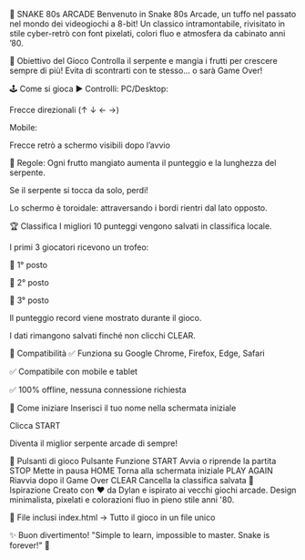 🐍 SNAKE 80s ARCADE
Benvenuto in Snake 80s Arcade, un tuffo nel passato nel mondo dei videogiochi a 8-bit!
Un classico intramontabile, rivisitato in stile cyber-retrò con font pixelati, colori fluo e atmosfera da cabinato anni ’80.

🎯 Obiettivo del Gioco
Controlla il serpente e mangia i frutti per crescere sempre di più!
Evita di scontrarti con te stesso… o sarà Game Over!

🕹️ Come si gioca
▶️ Controlli:
PC/Desktop:

Frecce direzionali (↑ ↓ ← →)

Mobile:

Frecce retrò a schermo visibili dopo l’avvio

🧠 Regole:
Ogni frutto mangiato aumenta il punteggio e la lunghezza del serpente.

Se il serpente si tocca da solo, perdi!

Lo schermo è toroidale: attraversando i bordi rientri dal lato opposto.

🏆 Classifica
I migliori 10 punteggi vengono salvati in classifica locale.

I primi 3 giocatori ricevono un trofeo:

🥇 1° posto

🥈 2° posto

🥉 3° posto

Il punteggio record viene mostrato durante il gioco.

I dati rimangono salvati finché non clicchi CLEAR.

📱 Compatibilità
✅ Funziona su Google Chrome, Firefox, Edge, Safari

✅ Compatibile con mobile e tablet

✅ 100% offline, nessuna connessione richiesta

🚀 Come iniziare
Inserisci il tuo nome nella schermata iniziale

Clicca START

Diventa il miglior serpente arcade di sempre!

🔄 Pulsanti di gioco
Pulsante	Funzione
START	Avvia o riprende la partita
STOP	Mette in pausa
HOME	Torna alla schermata iniziale
PLAY AGAIN	Riavvia dopo il Game Over
CLEAR	Cancella la classifica salvata
🎨 Ispirazione
Creato con ❤️ da Dylan e ispirato ai vecchi giochi arcade.
Design minimalista, pixelati e colorazioni fluo in pieno stile anni '80.

📂 File inclusi
index.html → Tutto il gioco in un file unico

✨ Buon divertimento!
"Simple to learn, impossible to master. Snake is forever!" 🐍

